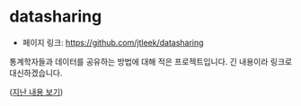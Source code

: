 # datasharing

- 페이지 링크: https://github.com/jtleek/datasharing

통계학자들과 데이터를 공유하는 방법에 대해 적은 프로젝트입니다.
긴 내용이라 링크로 대신하겠습니다.

([지난 내용 보기](https://github.com/TeamSEGO/github-trend-kr/blob/master/020_201508-weekly/020-10-datasharing.md))
